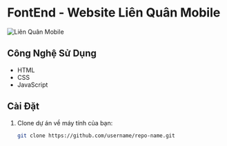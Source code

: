# FontEnd - Website Liên Quân Mobile

![Liên Quân Mobile](https://i.ibb.co/vvHJ2FW/theredteam.png)

## Công Nghệ Sử Dụng

- HTML
- CSS
- JavaScript

## Cài Đặt

1. Clone dự án về máy tính của bạn:
   ```bash
   git clone https://github.com/username/repo-name.git
